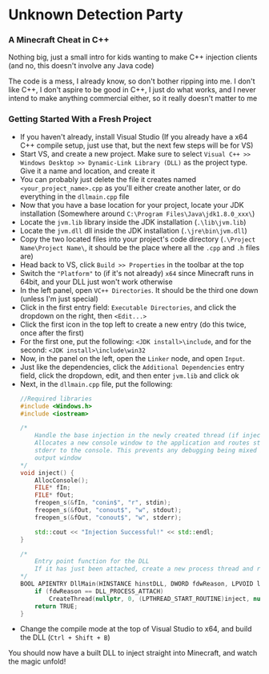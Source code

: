 # Unknown Detection Party
### A Minecraft Cheat in C++

Nothing big, just a small intro for kids wanting to make C++ injection clients (and no, this doesn't involve any Java code)

The code is a mess, I already know, so don't bother ripping into me. I don't like C++, I don't aspire to be good in C++, I just do what works, and I never intend to make anything commercial either, so it really doesn't matter to me

### Getting Started With a Fresh Project
  - If you haven't already, install Visual Studio (If you already have a x64 C++ compile setup, just use that, but the next few steps will be for VS)
  - Start VS, and create a new project. Make sure to select `Visual C++ >> Windows Desktop >> Dynamic-Link Library (DLL)` as the project type. Give it a name and location, and create it
  - You can probably just delete the file it creates named `<your_project_name>.cpp` as you'll either create another later, or do everything in the `dllmain.cpp` file
  - Now that you have a base location for your project, locate your JDK installation (Somewhere around `C:\Program Files\Java\jdk1.8.0_xxx\`)
  - Locate the `jvm.lib` library inside the JDK installation (`.\lib\jvm.lib`)
  - Locate the `jvm.dll` dll inside the JDK installation (`.\jre\bin\jvm.dll`)
  - Copy the two located files into your project's code directory (`.\Project Name\Project Name\`, it should be the place where all the `.cpp` and `.h` files are)
  - Head back to VS, click `Build >> Properties` in the toolbar at the top
  - Switch the `"Platform"` to (if it's not already) `x64` since Minecraft runs in 64bit, and your DLL just won't work otherwise
  - In the left panel, open `VC++ Directories`. It should be the third one down (unless I'm just special)
  - Click in the first entry field: `Executable Directories`, and click the dropdown on the right, then `<Edit...>`
  - Click the first icon in the top left to create a new entry (do this twice, once after the first)
  - For the first one, put the following: `<JDK install>\include`, and for the second: `<JDK install>\include\win32`
  - Now, in the panel on the left, open the `Linker` node, and open `Input`.
  - Just like the dependencies, click the `Additional Dependencies` entry field, click the dropdown, edit, and then enter `jvm.lib` and click ok
  - Next, in the `dllmain.cpp` file, put the following:
    ```cpp
    //Required libraries
    #include <Windows.h>
    #include <iostream>
    
    /*
    	Handle the base injection in the newly created thread (if injection was successful)
    	Allocates a new console window to the application and routes stdin, stdout, and
    	stderr to the console. This prevents any debugging being mixed in with Minecraft's
    	output window
    */
    void inject() {
    	AllocConsole();
    	FILE* fIn;
    	FILE* fOut;
    	freopen_s(&fIn, "conin$", "r", stdin);
    	freopen_s(&fOut, "conout$", "w", stdout);
    	freopen_s(&fOut, "conout$", "w", stderr);
    
    	std::cout << "Injection Successful!" << std::endl;
    }
    
    /*
    	Entry point function for the DLL
    	If it has just been attached, create a new process thread and run the "inject" function
    */
    BOOL APIENTRY DllMain(HINSTANCE hinstDLL, DWORD fdwReason, LPVOID lpvReserved) {
    	if (fdwReason == DLL_PROCESS_ATTACH)
    		CreateThread(nullptr, 0, (LPTHREAD_START_ROUTINE)inject, nullptr, 0, nullptr);
    	return TRUE;
    }
    ```
  - Change the compile mode at the top of Visual Studio to x64, and build the DLL (`Ctrl + Shift + B`)

You should now have a built DLL to inject straight into Minecraft, and watch the magic unfold!
